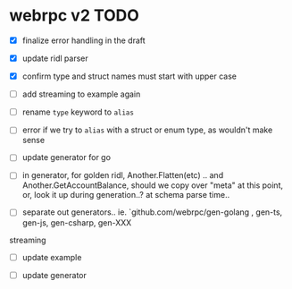 webrpc v2 TODO
==============

- [x] finalize error handling in the draft
- [x] update ridl parser
- [x] confirm type and struct names must start with upper case
- [ ] add streaming to example again
- [ ] rename `type` keyword to `alias`
- [ ] error if we try to `alias` with a struct or enum type, as wouldn't make sense
- [ ] update generator for go
- [ ] in generator, for golden ridl, Another.Flatten(etc) .. and Another.GetAccountBalance, should we copy over "meta" at this point, or, look it up during generation..? at schema parse time..

- [ ] separate out generators.. ie. `github.com/webrpc/gen-golang , gen-ts, gen-js, gen-csharp, gen-XXX

streaming
- [ ] update example
- [ ] update generator

